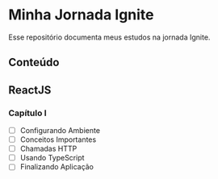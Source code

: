 # Minha Jornada Ignite

Esse repositório documenta meus estudos na jornada Ignite.

## Conteúdo

## ReactJS

### Capítulo I

- [ ] Configurando Ambiente
- [ ] Conceitos Importantes
- [ ] Chamadas HTTP
- [ ] Usando TypeScript
- [ ] Finalizando Aplicação
